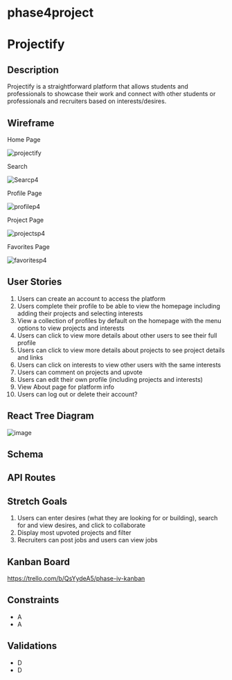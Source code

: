 # phase4project

# Projectify

## Description

Projectify is a straightforward platform that allows students and professionals to showcase their work and connect with other students or professionals and recruiters based on interests/desires.

## Wireframe
Home Page

![projectify](https://github.com/user-attachments/assets/fc443428-d03a-4123-9143-70f86cd08e41)

Search 

![Searcp4](https://github.com/user-attachments/assets/b218939f-c2be-4558-abd3-afdb29821760)

Profile Page

![profilep4](https://github.com/user-attachments/assets/db83923f-6cea-49e5-97d2-4dc83e5b083d)

Project Page

![projectsp4](https://github.com/user-attachments/assets/38f3c26d-56b9-44ee-b640-1be8cea4be27)

Favorites Page

![favoritesp4](https://github.com/user-attachments/assets/fc0fce26-6b44-49af-ac13-63b566c431a8)

## User Stories

1. Users can create an account to access the platform
2. Users complete their profile to be able to view the homepage including adding their projects and selecting interests
3. View a collection of profiles by default on the homepage with the menu options to view projects and interests
4. Users can click to view more details about other users to see their full profile
5. Users can click to view more details about projects to see project details and links
6. Users can click on interests to view other users with the same interests
7. Users can comment on projects and upvote
8. Users can edit their own profile (including projects and interests)
9. View About page for platform info
10. Users can log out or delete their account?

## React Tree Diagram
![image](https://github.com/user-attachments/assets/148adfa6-f02b-44a2-be16-d22acfc7a903)

## Schema

## API Routes

## Stretch Goals

1. Users can enter desires (what they are looking for or building), search for and view desires, and click to collaborate
2. Display most upvoted projects and filter
3. Recruiters can post jobs and users can view jobs

## Kanban Board
https://trello.com/b/QsYydeA5/phase-iv-kanban

## Constraints

- A
- A

## Validations

- D
- D
